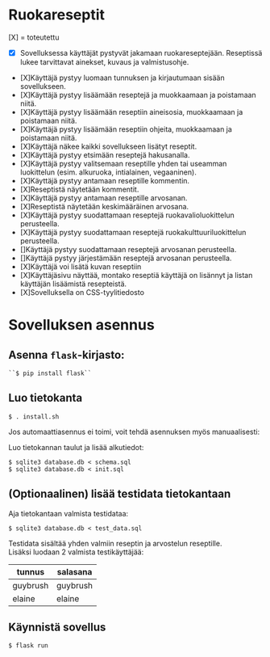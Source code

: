 # Ruokareseptit

[X] = toteutettu      

* [X] Sovelluksessa käyttäjät pystyvät jakamaan ruokareseptejään. Reseptissä lukee tarvittavat ainekset, kuvaus ja valmistusohje.
* [X]Käyttäjä pystyy luomaan tunnuksen ja kirjautumaan sisään sovellukseen.
* [X]Käyttäjä pystyy lisäämään reseptejä ja muokkaamaan ja poistamaan niitä.
* [X]Käyttäjä pystyy lisäämään reseptiin aineisosia, muokkaamaan ja poistamaan niitä.
* [X]Käyttäjä pystyy lisäämään reseptiin ohjeita, muokkaamaan ja poistamaan niitä.
* [X]Käyttäjä näkee kaikki sovellukseen lisätyt reseptit.
* [X]Käyttäjä pystyy etsimään reseptejä hakusanalla.
* [X]Käyttäjä pystyy valitsemaan reseptille yhden tai useamman luokittelun (esim. alkuruoka, intialainen, vegaaninen).
* [X]Käyttäjä pystyy antamaan reseptille kommentin.
* [X]Reseptistä näytetään kommentit.
* [X]Käyttäjä pystyy antamaan reseptille arvosanan.
* [X]Reseptistä näytetään keskimääräinen arvosana.
* [X]Käyttäjä pystyy suodattamaan reseptejä ruokavalioluokittelun perusteella.
* [X]Käyttäjä pystyy suodattamaan reseptejä ruokakulttuuriluokittelun perusteella.
* []Käyttäjä pystyy suodattamaan reseptejä arvosanan perusteella.
* []Käyttäjä pystyy järjestämään reseptejä arvosanan perusteella.
* [X]Käyttäjä voi lisätä kuvan reseptiin
* [X]Käyttäjäsivu näyttää, montako reseptiä käyttäjä on lisännyt ja listan käyttäjän lisäämistä resepteistä.
* [X]Sovelluksella on CSS-tyylitiedosto


# Sovelluksen asennus 

## Asenna `flask`-kirjasto:    
    ``$ pip install flask``

## Luo tietokanta
   
``$ . install.sh``

Jos automaattiasennus ei toimi, voit tehdä asennuksen myös manuaalisesti:

Luo tietokannan taulut ja lisää alkutiedot: 
````
$ sqlite3 database.db < schema.sql
$ sqlite3 database.db < init.sql
````

## (Optionaalinen) lisää testidata tietokantaan

Aja tietokantaan valmista testidataa:
````
$ sqlite3 database.db < test_data.sql
````

Testidata sisältää yhden valmiin reseptin ja arvostelun reseptille.    
Lisäksi luodaan 2 valmista testikäyttäjää:

|tunnus|salasana|
|-|-|
|guybrush|guybrush|
|elaine|elaine|

## Käynnistä sovellus    
`` $ flask run ``


